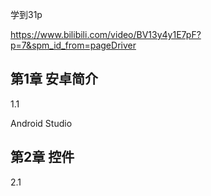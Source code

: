 学到31p

https://www.bilibili.com/video/BV13y4y1E7pF?p=7&spm_id_from=pageDriver





## 第1章 安卓简介

1.1

Android Studio



## 第2章 控件

2.1